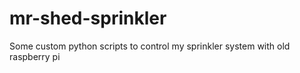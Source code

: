 # mr-shed-sprinkler
Some custom python scripts to control my sprinkler system with old raspberry pi
